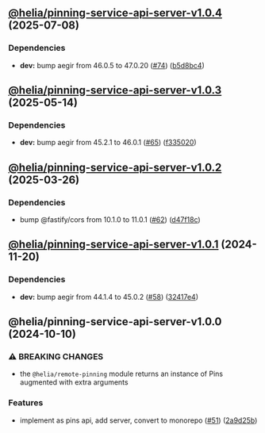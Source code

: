 ## [@helia/pinning-service-api-server-v1.0.4](https://github.com/ipfs/helia-remote-pinning/compare/@helia/pinning-service-api-server-1.0.3...@helia/pinning-service-api-server-1.0.4) (2025-07-08)

### Dependencies

* **dev:** bump aegir from 46.0.5 to 47.0.20 ([#74](https://github.com/ipfs/helia-remote-pinning/issues/74)) ([b5d8bc4](https://github.com/ipfs/helia-remote-pinning/commit/b5d8bc45562b6067dda267e2816e440cc5fe131f))

## [@helia/pinning-service-api-server-v1.0.3](https://github.com/ipfs/helia-remote-pinning/compare/@helia/pinning-service-api-server-1.0.2...@helia/pinning-service-api-server-1.0.3) (2025-05-14)

### Dependencies

* **dev:** bump aegir from 45.2.1 to 46.0.1 ([#65](https://github.com/ipfs/helia-remote-pinning/issues/65)) ([f335020](https://github.com/ipfs/helia-remote-pinning/commit/f335020132df0e644184ef90574c10a69a0000e9))

## [@helia/pinning-service-api-server-v1.0.2](https://github.com/ipfs/helia-remote-pinning/compare/@helia/pinning-service-api-server-1.0.1...@helia/pinning-service-api-server-1.0.2) (2025-03-26)

### Dependencies

* bump @fastify/cors from 10.1.0 to 11.0.1 ([#62](https://github.com/ipfs/helia-remote-pinning/issues/62)) ([d47f18c](https://github.com/ipfs/helia-remote-pinning/commit/d47f18cee99b379cda878a1a73cb04212051dbb3))

## [@helia/pinning-service-api-server-v1.0.1](https://github.com/ipfs/helia-remote-pinning/compare/@helia/pinning-service-api-server-1.0.0...@helia/pinning-service-api-server-1.0.1) (2024-11-20)

### Dependencies

* **dev:** bump aegir from 44.1.4 to 45.0.2 ([#58](https://github.com/ipfs/helia-remote-pinning/issues/58)) ([32417e4](https://github.com/ipfs/helia-remote-pinning/commit/32417e48286516f7969f26906af1109087b104b2))

## @helia/pinning-service-api-server-v1.0.0 (2024-10-10)

### ⚠ BREAKING CHANGES

* the `@helia/remote-pinning` module returns an instance of Pins augmented with extra arguments

### Features

* implement as pins api, add server, convert to monorepo ([#51](https://github.com/ipfs/helia-remote-pinning/issues/51)) ([2a9d25b](https://github.com/ipfs/helia-remote-pinning/commit/2a9d25b850fca56c7b30518c0cf0625b88fcf781))
